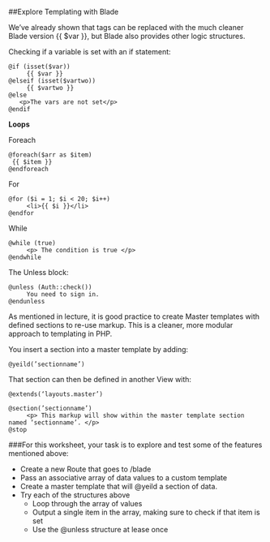 ##Explore Templating with Blade


We’ve already shown that <?php echo $var; ?> tags can be replaced with the much cleaner Blade version {{ $var }}, but Blade also provides other logic structures.

Checking if a variable is set with an if statement:

    @if (isset($var))
         {{ $var }}
    @elseif (isset($vartwo))
         {{ $vartwo }}
    @else 
       <p>The vars are not set</p>
    @endif

**Loops**

Foreach

    @foreach($arr as $item)
     {{ $item }}
    @endforeach

For
    
    @for ($i = 1; $i < 20; $i++)
         <li>{{ $i }}</li>
    @endfor

While

    @while (true)
         <p> The condition is true </p>
    @endwhile

The Unless block:

    @unless (Auth::check())
         You need to sign in.
    @endunless

As mentioned in lecture, it is good practice to create Master templates with defined sections to re-use markup. This is a cleaner, more modular approach to templating in PHP.

You insert a section into a master template by adding:

    @yeild(’sectionname’)

That section can then be defined in another View with:


    @extends(‘layouts.master’)

    @section(’sectionname’)
         <p> This markup will show within the master template section named ‘sectionname’. </p>
    @stop


###For this worksheet, your task is to explore and test some of the features mentioned above:

* Create a new Route that goes to /blade
* Pass an associative array of data values to a custom template
* Create a master template that will @yeild a section of data.
* Try each of the structures above
	- Loop through the array of values
	- Output a single item in the array, making sure to check if that item is set
	- Use the @unless structure at lease once
 
 
 